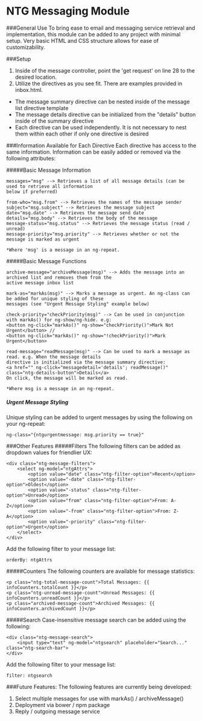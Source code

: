 # NTG Messaging Module
###General Use
To bring ease to email and messaging service retrieval and implementation, this module can be added to any project with minimal setup. Very basic HTML and CSS structure allows for ease of customizability.  


###Setup

1. Inside of the message controller, point the 'get request' on line 28 to the desired location. 
2. Utilize the directives as you see fit. There are examples provided in inbox.html.
  - The message summary directive can be nested inside of the message list directive template
  - The message details directive can be initialized from the "details" button inside of the summary directive
  - Each directive can be used independently. It is not necessary to nest them within each other if only one directive is desired 

###Information Available for Each Directive
Each directive has access to the same information. Information can be easily added or removed via the following attributes:

#####Basic Message Information
```
messages="msg" --> Retrieves a list of all message details (can be used to retrieve all information 
below if preferred)

from-who="msg.from" --> Retrieves the names of the message sender
subject="msg.subject" --> Retrieves the message subject
date="msg.date" --> Retrieves the message send date
details="msg.body" --> Retrieves the body of the message
message-status="msg.status" --> Retrieves the message status (read / unread)
message-priority="msg.priority" --> Retrieves whether or not the message is marked as urgent

*Where 'msg' is a message in an ng-repeat.
```

#####Basic Message Functions
```
archive-message="archiveMessage(msg)" --> Adds the message into an archived list and removes them from the 
active message inbox list

mark-as="markAs(msg)" --> Marks a message as urgent. An ng-class can be added for unique styling of these 
messages (see "Urgent Message Styling" example below)

check-priority="checkPriority(msg)" --> Can be used in conjunction with markAs() for ng-show/ng-hide. e.g: 
<button ng-click="markAs()" ng-show="checkPriority()">Mark Not Urgent</button> //
<button ng-click="markAs()" ng-show="!checkPriority()">Mark Urgent</button>

read-message="readMessage(msg)" --> Can be used to mark a message as read. e.g. When the message details 
directive is initialized via the message summary directive:
<a href="" ng-click="messagedetail='details'; readMessage()" class="ntg-details-button">Details</a>
On click, the message will be marked as read.

*Where msg is a message in an ng-repeat.
```

##### Urgent Message Styling
Unique styling can be added to urgent messages by using the following on your ng-repeat:
```
ng-class="{ntgurgentmessage: msg.priority == true}"
```


###Other Features
#####Filters
The following filters can be added as dropdown values for friendlier UX:
```
<div class="ntg-message-filters">
    <select ng-model="ntgAttrs">
        <option value="date" class="ntg-filter-option">Recent</option>
        <option value="-date" class="ntg-filter-option">Oldest</option>
        <option value="-status" class="ntg-filter-option">Unread</option>
        <option value="from" class="ntg-filter-option">From: A-Z</option>
        <option value="-from" class="ntg-filter-option">From: Z-A</option>
        <option value="-priority" class="ntg-filter-option">Urgent</option>
    </select>
</div>
```
Add the following filter to your message list:
```
orderBy: ntgAttrs
```

#####Counters
The following counters are available for message statistics:
```
<p class="ntg-total-message-count">Total Messages: {{ infoCounters.totalCount }}</p>
<p class="ntg-unread-message-count">Unread Messages: {{ infoCounters.unreadCount }}</p>
<p class="archived-message-count">Archived Messages: {{ infoCounters.archivedCount }}</p>
```


#####Search
Case-insensitive message search can be added using the following:
```
<div class="ntg-message-search">
    <input type="text" ng-model="ntgsearch" placeholder="Search..." class="ntg-search-bar">
</div>
```
Add the following filter to your message list:
```
filter: ntgsearch
```


###Future Features:
The following features are currently being developed:

1. Select multiple messages for use with markAs() / archiveMessage()
2. Deployment via bower / npm package
3. Reply / outgoing message service












